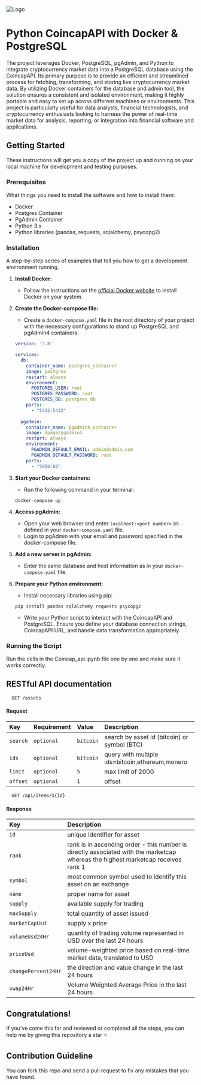 ![Logo](https://dev-to-uploads.s3.amazonaws.com/uploads/articles/th5xamgrr6se0x5ro4g6.png)

# Python CoincapAPI with Docker & PostgreSQL

The project leverages Docker, PostgreSQL, pgAdmin, and Python to integrate cryptocurrency market data into a PostgreSQL database using the CoincapAPI. Its primary purpose is to provide an efficient and streamlined process for fetching, transforming, and storing live cryptocurrency market data. By utilizing Docker containers for the database and admin tool, the solution ensures a consistent and isolated environment, making it highly portable and easy to set up across different machines or environments. This project is particularly useful for data analysts, financial technologists, and cryptocurrency enthusiasts looking to harness the power of real-time market data for analysis, reporting, or integration into financial software and applications.

## Getting Started

These instructions will get you a copy of the project up and running on your local machine for development and testing purposes.

### Prerequisites

What things you need to install the software and how to install them:

- Docker
- Postgres Container
- PgAdmin Container
- Python 3.x
- Python libraries (pandas, requests, sqlalchemy, psycopg2)

### Installation

A step-by-step series of examples that tell you how to get a development environment running.

1. **Install Docker:**
   - Follow the instructions on the [official Docker website](https://docs.docker.com/get-docker/) to install Docker on your system.

2. **Create the Docker-compose file:**
   - Create a `docker-compose.yaml` file in the root directory of your project with the necessary configurations to stand up PostgreSQL and pgAdmin4 containers.

    ```yaml
    version: '3.8'
    
    services:
      db:
        container_name: postgres_container
        image: postgres
        restart: always
        environment:
          POSTGRES_USER: root
          POSTGRES_PASSWORD: root
          POSTGRES_DB: postgres_db
        ports:
          - "5432:5432"
      
      pgadmin:
        container_name: pgadmin4_container
        image: dpage/pgadmin4
        restart: always
        environment:
          PGADMIN_DEFAULT_EMAIL: admin@admin.com
          PGADMIN_DEFAULT_PASSWORD: root
        ports:
          - "5050:80"
    ```

3. **Start your Docker containers:**
   - Run the following command in your terminal:

    ```
    docker-compose up
    ```

4. **Access pgAdmin:**
   - Open your web browser and enter `localhost:<port number>` as defined in your `docker-compose.yaml` file.
   - Login to pgAdmin with your email and password specified in the docker-compose file.

5. **Add a new server in pgAdmin:**
   - Enter the same database and host information as in your `docker-compose.yaml` file.

6. **Prepare your Python environment:**
   - Install necessary libraries using pip:

    ```
    pip install pandas sqlalchemy requests psycopg2
    ```

   - Write your Python script to interact with the CoincapAPI and PostgreSQL. Ensure you define your database connection strings, CoincapAPI URL, and handle data transformation appropriately.

### Running the Script

Run the cells in the Coincap_api.ipynb file one by one and make sure it works correctly.


## RESTful API documentation

```http
  GET /assets
```

#### Request

| Key | Requirement     | Value                | Description                |
| :-------- | :------- | :------------------------- | :------------------------- |
| `search` | `optional` | `bitcoin` | search by asset id (bitcoin) or symbol (BTC) |
| `ids` | `optional` | `bitcoin` | query with multiple ids=bitcoin,ethereum,monero |
| `limit` | `optional` | `5` | max limit of 2000 |
| `offset` | `optional` | `1` | offset |


```http
  GET /api/items/${id}
```

#### Response

| Key | Description     |
| :-------- | :------- | 
| `id`           | unique identifier for asset | 
| `rank`         | rank is in ascending order - this number is directly associated with the marketcap whereas the highest marketcap receives rank 1 | 
| `symbol`       | most common symbol used to identify this asset on an exchange | 
| `name`         | proper name for asset | 
| `supply`       | available supply for trading | 
| `maxSupply`    | total quantity of asset issued | 
| `marketCapUsd` | supply x price | 
| `volumeUsd24Hr` | quantity of trading volume represented in USD over the last 24 hours | 
| `priceUsd`     | volume-weighted price based on real-time market data, translated to USD | 
| `changePercent24Hr` | the direction and value change in the last 24 hours | 
| `vwap24Hr`     | Volume Weighted Average Price in the last 24 hours | 

## Congratulations!

If you've come this far and reviewed or completed all the steps, you can help me by giving this repository a star ⭐

## Contribution Guideline

You can fork this repo and send a pull request to fix any mistakes that you have found.
